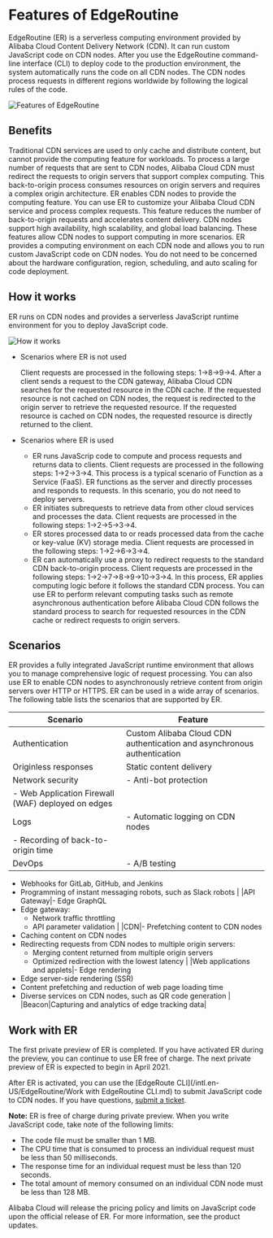 # Features of EdgeRoutine

EdgeRoutine \(ER\) is a serverless computing environment provided by Alibaba Cloud Content Delivery Network \(CDN\). It can run custom JavaScript code on CDN nodes. After you use the EdgeRoutine command-line interface \(CLI\) to deploy code to the production environment, the system automatically runs the code on all CDN nodes. The CDN nodes process requests in different regions worldwide by following the logical rules of the code.

![Features of EdgeRoutine](https://static-aliyun-doc.oss-accelerate.aliyuncs.com/assets/img/en-US/8427271161/p211835.png)

## Benefits

Traditional CDN services are used to only cache and distribute content, but cannot provide the computing feature for workloads. To process a large number of requests that are sent to CDN nodes, Alibaba Cloud CDN must redirect the requests to origin servers that support complex computing. This back-to-origin process consumes resources on origin servers and requires a complex origin architecture. ER enables CDN nodes to provide the computing feature. You can use ER to customize your Alibaba Cloud CDN service and process complex requests. This feature reduces the number of back-to-origin requests and accelerates content delivery. CDN nodes support high availability, high scalability, and global load balancing. These features allow CDN nodes to support computing in more scenarios. ER provides a computing environment on each CDN node and allows you to run custom JavaScript code on CDN nodes. You do not need to be concerned about the hardware configuration, region, scheduling, and auto scaling for code deployment.

## How it works

ER runs on CDN nodes and provides a serverless JavaScript runtime environment for you to deploy JavaScript code.

![How it works](https://static-aliyun-doc.oss-accelerate.aliyuncs.com/assets/img/en-US/8427271161/p86758.png)

-   Scenarios where ER is not used

    Client requests are processed in the following steps: 1→8→9→4. After a client sends a request to the CDN gateway, Alibaba Cloud CDN searches for the requested resource in the CDN cache. If the requested resource is not cached on CDN nodes, the request is redirected to the origin server to retrieve the requested resource. If the requested resource is cached on CDN nodes, the requested resource is directly returned to the client.

-   Scenarios where ER is used
    -   ER runs JavaScrip code to compute and process requests and returns data to clients. Client requests are processed in the following steps: 1→2→3→4. This process is a typical scenario of Function as a Service \(FaaS\). ER functions as the server and directly processes and responds to requests. In this scenario, you do not need to deploy servers.
    -   ER initiates subrequests to retrieve data from other cloud services and processes the data. Client requests are processed in the following steps: 1→2→5→3→4.
    -   ER stores processed data to or reads processed data from the cache or key-value \(KV\) storage media. Client requests are processed in the following steps: 1→2→6→3→4.
    -   ER can automatically use a proxy to redirect requests to the standard CDN back-to-origin process. Client requests are processed in the following steps: 1→2→7→8→9→10→3→4. In this process, ER applies computing logic before it follows the standard CDN process. You can use ER to perform relevant computing tasks such as remote asynchronous authentication before Alibaba Cloud CDN follows the standard process to search for requested resources in the CDN cache or redirect requests to origin servers.

## Scenarios

ER provides a fully integrated JavaScript runtime environment that allows you to manage comprehensive logic of request processing. You can also use ER to enable CDN nodes to asynchronously retrieve content from origin servers over HTTP or HTTPS. ER can be used in a wide array of scenarios. The following table lists the scenarios that are supported by ER.

|Scenario|Feature|
|--------|-------|
|Authentication|Custom Alibaba Cloud CDN authentication and asynchronous authentication|
|Originless responses|Static content delivery|
|Network security|-   Anti-bot protection
-   Web Application Firewall \(WAF\) deployed on edges |
|Logs|-   Automatic logging on CDN nodes
-   Recording of back-to-origin time |
|DevOps|-   A/B testing
-   Webhooks for GitLab, GitHub, and Jenkins
-   Programming of instant messaging robots, such as Slack robots |
|API Gateway|-   Edge GraphQL
-   Edge gateway:
    -   Network traffic throttling
    -   API parameter validation |
|CDN|-   Prefetching content to CDN nodes
-   Caching content on CDN nodes
-   Redirecting requests from CDN nodes to multiple origin servers:
    -   Merging content returned from multiple origin servers
    -   Optimized redirection with the lowest latency |
|Web applications and applets|-   Edge rendering
-   Edge server-side rendering \(SSR\)
-   Content prefetching and reduction of web page loading time
-   Diverse services on CDN nodes, such as QR code generation |
|Beacon|Capturing and analytics of edge tracking data|

## Work with ER

The first private preview of ER is completed. If you have activated ER during the preview, you can continue to use ER free of charge. The next private preview of ER is expected to begin in April 2021.

After ER is activated, you can use the [EdgeRoute CLI](/intl.en-US/EdgeRoutine/Work with EdgeRoutine CLI.md) to submit JavaScript code to CDN nodes. If you have questions, [submit a ticket](https://workorder-intl.console.aliyun.com/?spm=5176.2020520001.aliyun_topbar.18.dbd44bd3e4f845#/ticket/createIndex).

**Note:** ER is free of charge during private preview. When you write JavaScript code, take note of the following limits:

-   The code file must be smaller than 1 MB.
-   The CPU time that is consumed to process an individual request must be less than 50 milliseconds.
-   The response time for an individual request must be less than 120 seconds.
-   The total amount of memory consumed on an individual CDN node must be less than 128 MB.

Alibaba Cloud will release the pricing policy and limits on JavaScript code upon the official release of ER. For more information, see the product updates.

